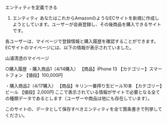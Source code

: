 エンティティを定義できる
1. エンティティ
あなたはこれからAmazonのようなECサイトを新規に作成しようとしています。ユーザーが会員登録し、その後商品を購入できるサイトです。

各ユーザーは、マイページで登録情報と購入履歴を確認することができます。ECサイトのマイページには、以下の情報が表示されていました。

山浦清透のマイページ

○購入履歴
・購入商品1（4/14購入）
【商品】iPhone 13
【カテゴリー】スマートフォン
【値段】100,000円

・購入商品2（4/17購入）
【商品】キリン一番搾り生ビール10本
【カテゴリー】ビール
【値段】2,000円
ここで表示されている情報がサイトで必要となる全ての種類データであるとします（ユーザーや商品は他にも存在しています）。

このサイトの、データとして保存すべきエンティティを全て箇条書きで列挙してください。